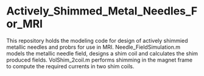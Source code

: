 # Actively_Shimmed_Metal_Needles_For_MRI

This repository holds the modeling code for design of actively shimmied metallic needles and probrs for use in MRI. Needle_FieldSimulation.m models the metallic needle field, designs a shim coil and calculates the shim produced fields. 
VolShim_2coil.m performs shimming in the magnet frame to compute the required currents in  two shim coils.
